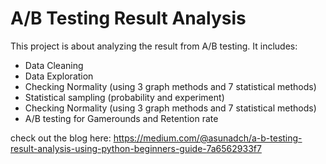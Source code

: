 # A/B Testing Result Analysis

This project is about analyzing the result from A/B testing. It includes:

- Data Cleaning
- Data Exploration
- Checking Normality (using 3 graph methods and 7 statistical methods)
- Statistical sampling (probability and experiment)  
- Checking Normality (using 3 graph methods and 7 statistical methods)
- A/B testing for Gamerounds and Retention rate 

check out the blog here: https://medium.com/@asunadch/a-b-testing-result-analysis-using-python-beginners-guide-7a6562933f7
